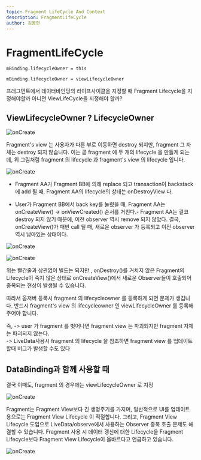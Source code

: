 ```yaml
---
topic: Fragment LifeCycle And Context
description: FragmentLifeCycle
author: 김동현
---
```

# FragmentLifeCycle
```mBinding.lifecycleOwner = this```

```mBinding.lifecycleOwner = viewLifecycleOwner```

프래그먼트에서 데이터바인딩의 라이프사이클을 지정할 때 Fragment Lifecycle을 지정해야할까 아니면 ViewLifeCycle을 지정해야 할까?

## ViewLifecycleOwner ? LifecycleOwner
![onCreate](preview/Fragment_LifeCycle.PNG)

Fragment's view 는 사용자가 다른 뷰로 이동하면 destroy 되지만, fragment 그 자체는 destroy 되지 않습니다. 이는 곧 fragment 에 두 개의 lifecycle 을 만들게 되는데, 위 그림처럼 fragment 의 lifecycle 과 fragment's view 의 lifecycle 입니다.



![onCreate](preview/FragmentBackStack.PNG)


- Fragment AA가 Fragment BB에 의해 replace 되고 transaction이 backstack에 add 될 때,  Fragment AA의 lifecycle의 상태는 onDestroyView 다.

- User가 Fragment BB에서 back key를 눌렀을 때, Fragment AA는 onCreateView() -> onViewCreated() 순서를 거친다.- Fragment AA는 결코 destroy 되지 않기 때문에, 이전 observer 역시 remove 되지 않았다. 결국,  onCreateView()가 매번 call 될 때, 새로운 observer 가 등록되고 이전 observer 역시 남아있는 상태이다.


![onCreate](preview/FragmentOnCreateView_this.PNG)

![onCreate](preview/FragmentOnCreateView_viewLifeCycle.PNG)

위는 빨간줄과 상관없이 빌드는 되지만 , onDestroy()를 거치지 않은 Fragment의 Lifecycle이 죽지 않은 상태로 onCreateView()에서 새로운 Observer들이 호출되어 중복되는 현상이 발생될 수 있습니다.

따라서 옵저버 등록시 fragment 의 lifecycleowner 를 등록하게 되면 문제가 생깁니다. 반드시 fragment's view 의 lifecycleowner 인 viewLifecycleOwner 를 등록해주어야 합니다.


즉,
-> user 가 fragment 를 벗어나면 fragment view 는 파괴되지만 fragment 자체는 파괴되지 않는다.  
-> LiveData사용시 fragment 의 lifecycle 을 참조하면 fragment view 를 업데이트할때 버그가 발생할 수도 있다


## DataBinding과 함께 사용할 때

결국
이때도, fragment 의 경우에는 viewLifecycleOwner 로 지정

![onCreate](preview/DataBinding.PNG)

Fragment는 Fragment View보다 긴 생명주기를 가지며, 일반적으로 UI를 업데이트용으로는 Fragment View Lifecycle 이 적절합니다. 그리고, Fragment View Lifecycle 도입으로 LiveData/observe에서 사용하는 Observer 중복 호출 문제도 해결할 수 있습니다. Fragment 사용 시 데이터 갱신에 대한 Lifecycle을 Fragment Lifecycle보다 Fragment View Lifecycle이 올바르다고 언급하고 있습니다.

![onCreate](preview/Binding_lifecycleOwner.PNG)
